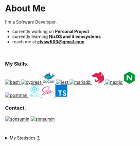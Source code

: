 # About Me

I'm a Software Developer.

- currently working on **Personal Project**
- currently learning **NixOS and it ecosystems**
- reach me at **clvswft03@gmail.com**

&nbsp;

<h3 align="left">My Skills.</h3>
<p align="left"> <a href="https://www.gnu.org/software/bash/" target="_blank" rel="noreferrer"> <img src="https://www.vectorlogo.zone/logos/gnu_bash/gnu_bash-icon.svg" alt="bash" width="40" height="40"/> </a> <a href="https://www.cypress.io" target="_blank" rel="noreferrer"> <img src="https://raw.githubusercontent.com/simple-icons/simple-icons/6e46ec1fc23b60c8fd0d2f2ff46db82e16dbd75f/icons/cypress.svg" alt="cypress" width="40" height="40"/> </a> <a href="https://www.docker.com/" target="_blank" rel="noreferrer"> <img src="https://raw.githubusercontent.com/devicons/devicon/master/icons/docker/docker-original-wordmark.svg" alt="docker" width="40" height="40"/> </a> <a href="https://jestjs.io" target="_blank" rel="noreferrer"> <img src="https://www.vectorlogo.zone/logos/jestjsio/jestjsio-icon.svg" alt="jest" width="40" height="40"/> </a> <a href="https://mariadb.org/" target="_blank" rel="noreferrer"> <img src="https://www.vectorlogo.zone/logos/mariadb/mariadb-icon.svg" alt="mariadb" width="40" height="40"/> </a> <a href="https://nestjs.com/" target="_blank" rel="noreferrer"> <img src="https://raw.githubusercontent.com/devicons/devicon/master/icons/nestjs/nestjs-plain.svg" alt="nestjs" width="40" height="40"/> </a> <a href="https://nextjs.org/" target="_blank" rel="noreferrer"> <img src="https://cdn.worldvectorlogo.com/logos/nextjs-2.svg" alt="nextjs" width="40" height="40"/> </a> <a href="https://www.nginx.com" target="_blank" rel="noreferrer"> <img src="https://raw.githubusercontent.com/devicons/devicon/master/icons/nginx/nginx-original.svg" alt="nginx" width="40" height="40"/> </a> <a href="https://postman.com" target="_blank" rel="noreferrer"> <img src="https://www.vectorlogo.zone/logos/getpostman/getpostman-icon.svg" alt="postman" width="40" height="40"/> </a> <a href="https://reactjs.org/" target="_blank" rel="noreferrer"> <img src="https://raw.githubusercontent.com/devicons/devicon/master/icons/react/react-original-wordmark.svg" alt="react" width="40" height="40"/> </a> <a href="https://sass-lang.com" target="_blank" rel="noreferrer"> <img src="https://raw.githubusercontent.com/devicons/devicon/master/icons/sass/sass-original.svg" alt="sass" width="40" height="40"/> </a> <a href="https://www.typescriptlang.org/" target="_blank" rel="noreferrer"> <img src="https://raw.githubusercontent.com/devicons/devicon/master/icons/typescript/typescript-original.svg" alt="typescript" width="40" height="40"/> </a> </p>

<h3 align="left">Contact.</h3>
<p align="left"> <a href="https://linkedin.com/in/sonsumin" target="blank"><img align="center" src="https://raw.githubusercontent.com/rahuldkjain/github-profile-readme-generator/master/src/images/icons/Social/github.svg" alt="sonsumin" height="30" width="40" /></a> <a href="https://linkedin.com/in/sonsumin" target="blank"><img align="center" src="https://raw.githubusercontent.com/rahuldkjain/github-profile-readme-generator/master/src/images/icons/Social/linked-in-alt.svg" alt="sonsumin" height="30" width="40" /></a>
</p>

&nbsp;

<details>
 <summary>My Statistics ↕️</summary>

<!--START_SECTION:waka-->
![Code Time](http://img.shields.io/badge/Code%20Time-1%2C912%20hrs%2013%20mins-blue)

![Profile Views](http://img.shields.io/badge/Profile%20Views-0-blue)

**🐱 My GitHub Data** 

> 📦 12.9 MB Used in GitHub's Storage 
 > 
> 🏆 470 Contributions in the Year 2024
 > 
> 💼 Opted to Hire
 > 
> 📜 580 Public Repositories 
 > 
> 🔑 156 Private Repositories 
 > 
**I'm a Night 🦉** 

```text
🌞 Morning                3554 commits        ██░░░░░░░░░░░░░░░░░░░░░░░   07.38 % 
🌆 Daytime                17067 commits       █████████░░░░░░░░░░░░░░░░   35.44 % 
🌃 Evening                18006 commits       █████████░░░░░░░░░░░░░░░░   37.39 % 
🌙 Night                  9530 commits        █████░░░░░░░░░░░░░░░░░░░░   19.79 % 
```
📅 **I'm Most Productive on Monday** 

```text
Monday                   8722 commits        █████░░░░░░░░░░░░░░░░░░░░   18.11 % 
Tuesday                  8311 commits        ████░░░░░░░░░░░░░░░░░░░░░   17.26 % 
Wednesday                7449 commits        ████░░░░░░░░░░░░░░░░░░░░░   15.47 % 
Thursday                 7292 commits        ████░░░░░░░░░░░░░░░░░░░░░   15.14 % 
Friday                   7258 commits        ████░░░░░░░░░░░░░░░░░░░░░   15.07 % 
Saturday                 4217 commits        ██░░░░░░░░░░░░░░░░░░░░░░░   08.76 % 
Sunday                   4908 commits        ███░░░░░░░░░░░░░░░░░░░░░░   10.19 % 
```


📊 **This Week I Spent My Time On** 

```text
🕑︎ Time Zone: Asia/Seoul

💬 Programming Languages: 
TypeScript               8 hrs 28 mins       ███████████████░░░░░░░░░░   61.84 % 
Prisma                   3 hrs 57 mins       ███████░░░░░░░░░░░░░░░░░░   28.91 % 
JSON                     48 mins             █░░░░░░░░░░░░░░░░░░░░░░░░   05.87 % 
Other                    11 mins             ░░░░░░░░░░░░░░░░░░░░░░░░░   01.43 % 
Git Config               4 mins              ░░░░░░░░░░░░░░░░░░░░░░░░░   00.54 % 

🔥 Editors: 
VS Code                  13 hrs 41 mins      █████████████████████████   100.00 % 

💻 Operating System: 
Mac                      9 hrs 47 mins       ██████████████████░░░░░░░   71.53 % 
Windows                  3 hrs 53 mins       ███████░░░░░░░░░░░░░░░░░░   28.47 % 
```

**I Mostly Code in TypeScript** 

```text
TypeScript               29 repos            █████░░░░░░░░░░░░░░░░░░░░   20.14 % 
JavaScript               29 repos            █████░░░░░░░░░░░░░░░░░░░░   20.14 % 
Python                   28 repos            █████░░░░░░░░░░░░░░░░░░░░   19.44 % 
Nix                      7 repos             █░░░░░░░░░░░░░░░░░░░░░░░░   04.86 % 
AutoHotkey               1 repo              ░░░░░░░░░░░░░░░░░░░░░░░░░   00.69 % 
```



**Timeline**

![Lines of Code chart](https://raw.githubusercontent.com/testfailed/testfailed/main/assets/bar_graph.png)


 Last Updated on 11/11/2024 17:46:19 UTC
<!--END_SECTION:waka-->
</details>
